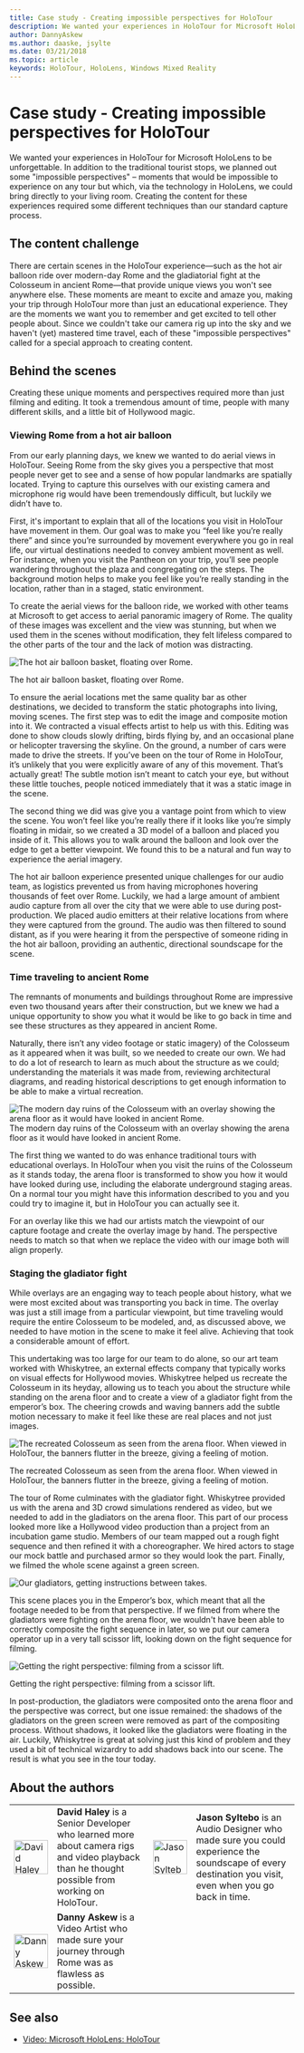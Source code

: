 ```yaml
---
title: Case study - Creating impossible perspectives for HoloTour
description: We wanted your experiences in HoloTour for Microsoft HoloLens to be unforgettable. In addition to the traditional tourist stops, we planned out some "impossible perspectives".
author: DannyAskew
ms.author: daaske, jsylte
ms.date: 03/21/2018
ms.topic: article
keywords: HoloTour, HoloLens, Windows Mixed Reality
---
```




# Case study - Creating impossible perspectives for HoloTour

We wanted your experiences in HoloTour for Microsoft HoloLens to be unforgettable. In addition to the traditional tourist stops, we planned out some "impossible perspectives" – moments that would be impossible to experience on any tour but which, via the technology in HoloLens, we could bring directly to your living room. Creating the content for these experiences required some different techniques than our standard capture process.

## The content challenge

There are certain scenes in the HoloTour experience—such as the hot air balloon ride over modern-day Rome and the gladiatorial fight at the Colosseum in ancient Rome—that provide unique views you won't see anywhere else. These moments are meant to excite and amaze you, making your trip through HoloTour more than just an educational experience. They are the moments we want you to remember and get excited to tell other people about. Since we couldn't take our camera rig up into the sky and we haven't (yet) mastered time travel, each of these "impossible perspectives" called for a special approach to creating content.

## Behind the scenes

Creating these unique moments and perspectives required more than just filming and editing. It took a tremendous amount of time, people with many different skills, and a little bit of Hollywood magic.

### Viewing Rome from a hot air balloon

From our early planning days, we knew we wanted to do aerial views in HoloTour. Seeing Rome from the sky gives you a perspective that most people never get to see and a sense of how popular landmarks are spatially located. Trying to capture this ourselves with our existing camera and microphone rig would have been tremendously difficult, but luckily we didn’t have to.

First, it's important to explain that all of the locations you visit in HoloTour have movement in them. Our goal was to make you “feel like you’re really there” and since you’re surrounded by movement everywhere you go in real life, our virtual destinations needed to convey ambient movement as well. For instance, when you visit the Pantheon on your trip, you’ll see people wandering throughout the plaza and congregating on the steps. The background motion helps to make you feel like you’re really standing in the location, rather than in a staged, static environment.

To create the aerial views for the balloon ride, we worked with other teams at Microsoft to get access to aerial panoramic imagery of Rome. The quality of these images was excellent and the view was stunning, but when we used them in the scenes without modification, they felt lifeless compared to the other parts of the tour and the lack of motion was distracting. 


![The hot air balloon basket, floating over Rome.](images/hotairballoon1-300px.png)

The hot air balloon basket, floating over Rome.



To ensure the aerial locations met the same quality bar as other destinations, we decided to transform the static photographs into living, moving scenes. The first step was to edit the image and composite motion into it. We contracted a visual effects artist to help us with this. Editing was done to show clouds slowly drifting, birds flying by, and an occasional plane or helicopter traversing the skyline. On the ground, a number of cars were made to drive the streets. If you’ve been on the tour of Rome in HoloTour, it’s unlikely that you were explicitly aware of any of this movement. That’s actually great! The subtle motion isn’t meant to catch your eye, but without these little touches, people noticed immediately that it was a static image in the scene.

The second thing we did was give you a vantage point from which to view the scene. You won’t feel like you’re really there if it looks like you’re simply floating in midair, so we created a 3D model of a balloon and placed you inside of it. This allows you to walk around the balloon and look over the edge to get a better viewpoint. We found this to be a natural and fun way to experience the aerial imagery.

The hot air balloon experience presented unique challenges for our audio team, as logistics prevented us from having microphones hovering thousands of feet over Rome. Luckily, we had a large amount of ambient audio capture from all over the city that we were able to use during post-production. We placed audio emitters at their relative locations from where they were captured from the ground. The audio was then filtered to sound distant, as if you were hearing it from the perspective of someone riding in the hot air balloon, providing an authentic, directional soundscape for the scene.

### Time traveling to ancient Rome

The remnants of monuments and buildings throughout Rome are impressive even two thousand years after their construction, but we knew we had a unique opportunity to show you what it would be like to go back in time and see these structures as they appeared in ancient Rome.

Naturally, there isn’t any video footage or static imagery) of the Colosseum as it appeared when it was built, so we needed to create our own. We had to do a lot of research to learn as much about the structure as we could; understanding the materials it was made from, reviewing architectural diagrams, and reading historical descriptions to get enough information to be able to make a virtual recreation. 

![The modern day ruins of the Colosseum with an overlay showing the arena floor as it would have looked in ancient Rome.](images/rome-colosseum-overlay-500px.png) 
The modern day ruins of the Colosseum with an overlay showing the arena floor as it would have looked in ancient Rome.


The first thing we wanted to do was enhance traditional tours with educational overlays. In HoloTour when you visit the ruins of the Colosseum as it stands today, the arena floor is transformed to show you how it would have looked during use, including the elaborate underground staging areas. On a normal tour you might have this information described to you and you could try to imagine it, but in HoloTour you can actually see it.

For an overlay like this we had our artists match the viewpoint of our capture footage and create the overlay image by hand. The perspective needs to match so that when we replace the video with our image both will align properly.

### Staging the gladiator fight

While overlays are an engaging way to teach people about history, what we were most excited about was transporting you back in time. The overlay was just a still image from a particular viewpoint, but time traveling would require the entire Colosseum to be modeled, and, as discussed above, we needed to have motion in the scene to make it feel alive. Achieving that took a considerable amount of effort.

This undertaking was too large for our team to do alone, so our art team worked with Whiskytree, an external effects company that typically works on visual effects for Hollywood movies. Whiskytree helped us recreate the Colosseum in its heyday, allowing us to teach you about the structure while standing on the arena floor and to create a view of a gladiator fight from the emperor’s box. The cheering crowds and waving banners add the subtle motion necessary to make it feel like these are real places and not just images.


![The recreated Colosseum as seen from the arena floor. When viewed in HoloTour, the banners flutter in the breeze, giving a feeling of motion.](images/recreated-colosseum-holotour-500px.png)

The recreated Colosseum as seen from the arena floor. When viewed in HoloTour, the banners flutter in the breeze, giving a feeling of motion.



The tour of Rome culminates with the gladiator fight. Whiskytree provided us with the arena and 3D crowd simulations rendered as video, but we needed to add in the gladiators on the arena floor. This part of our process looked more like a Hollywood video production than a project from an incubation game studio. Members of our team mapped out a rough fight sequence and then refined it with a choreographer. We hired actors to stage our mock battle and purchased armor so they would look the part. Finally, we filmed the whole scene against a green screen.

![Our gladiators, getting instructions between takes.](images/green-screen-gladiators-holotour-500px.jpg)

This scene places you in the Emperor’s box, which meant that all the footage needed to be from that perspective. If we filmed from where the gladiators were fighting on the arena floor, we wouldn't have been able to correctly composite the fight sequence in later, so we put our camera operator up in a very tall scissor lift, looking down on the fight sequence for filming.

![Getting the right perspective: filming from a scissor lift.](images/scissor-lift-holotour-500px.jpg)

Getting the right perspective: filming from a scissor lift.



In post-production, the gladiators were composited onto the arena floor and the perspective was correct, but one issue remained: the shadows of the gladiators on the green screen were removed as part of the compositing process. Without shadows, it looked like the gladiators were floating in the air. Luckily, Whiskytree is great at solving just this kind of problem and they used a bit of technical wizardry to add shadows back into our scene. The result is what you see in the tour today.

## About the authors

<table style="border:0">
<tr>
<td style="border:0" width="60px"> <img alt="David Haley" width="60" height="60" src="images/haley.png" /></td>
<td style="border:0" width="408"> <b>David Haley</b> is a Senior Developer who learned more about camera rigs and video playback than he thought possible from working on HoloTour.</td>

<td style="border:0" width="60px"> <img alt="Jason Syltebo" width="60" height="60" src="images/syltebo.png" /></td>
<td style="border:0" width="408"> <b>Jason Syltebo</b> is an Audio Designer who made sure you could experience the soundscape of every destination you visit, even when you go back in time.</td>
</tr>
<tr>
<td style="border:0" width="60px"> <img alt="Danny Askew" width="60" height="60" src="images/askew.png" /></td>
<td style="border:0" width="408"> <b>Danny Askew</b> is a Video Artist who made sure your journey through Rome was as flawless as possible.</td>
</tr>
</table>


## See also
* [Video: Microsoft HoloLens: HoloTour](https://www.youtube.com/watch?v=pLd9WPlaMpY)
